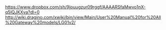 https://www.dropbox.com/sh/9jouugzur09rggf/AAAARSfaMwvo1nX-q5lQJKXva?dl=0
http://wiki.dragino.com/xwiki/bin/view/Main/User%20Manual%20for%20All%20Gateway%20models/LG01v2/
